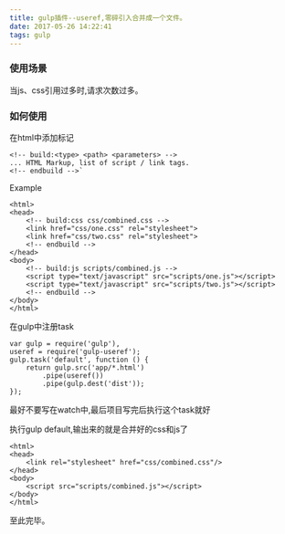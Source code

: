 ```yaml
---
title: gulp插件--useref,零碎引入合并成一个文件。
date: 2017-05-26 14:22:41
tags: gulp
---
```

### 使用场景</br>
当js、css引用过多时,请求次数过多。</br>
### 如何使用 </br>
在html中添加标记

    <!-- build:<type> <path> <parameters> -->
    ... HTML Markup, list of script / link tags.
    <!-- endbuild -->`
Example

    <html>
    <head>
        <!-- build:css css/combined.css -->
        <link href="css/one.css" rel="stylesheet">
        <link href="css/two.css" rel="stylesheet">
        <!-- endbuild -->
    </head>
    <body>
        <!-- build:js scripts/combined.js -->
        <script type="text/javascript" src="scripts/one.js"></script> 
        <script type="text/javascript" src="scripts/two.js"></script> 
        <!-- endbuild -->
    </body>
    </html>
在gulp中注册task

    var gulp = require('gulp'),
    useref = require('gulp-useref');
    gulp.task('default', function () {
        return gulp.src('app/*.html')
            .pipe(useref())
            .pipe(gulp.dest('dist'));
    });
最好不要写在watch中,最后项目写完后执行这个task就好

执行gulp default,输出来的就是合并好的css和js了

    <html>
    <head>
        <link rel="stylesheet" href="css/combined.css"/>
    </head>
    <body>
        <script src="scripts/combined.js"></script> 
    </body>
    </html>
至此完毕。